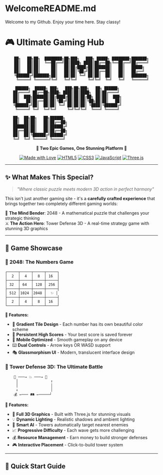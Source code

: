 # WelcomeREADME.md

Welcome to my Github. Enjoy your time here. Stay classy!

# 🎮 Ultimate Gaming Hub

<div align="center">

```
██╗   ██╗██╗  ████████╗██╗███╗   ███╗ █████╗ ████████╗███████╗
██║   ██║██║  ╚══██╔══╝██║████╗ ████║██╔══██╗╚══██╔══╝██╔════╝
██║   ██║██║     ██║   ██║██╔████╔██║███████║   ██║   █████╗  
██║   ██║██║     ██║   ██║██║╚██╔╝██║██╔══██║   ██║   ██╔══╝  
╚██████╔╝███████╗██║   ██║██║ ╚═╝ ██║██║  ██║   ██║   ███████╗
 ╚═════╝ ╚══════╝╚═╝   ╚═╝╚═╝     ╚═╝╚═╝  ╚═╝   ╚═╝   ╚══════╝
                                                               
 ██████╗  █████╗ ███╗   ███╗██╗███╗   ██╗ ██████╗              
██╔════╝ ██╔══██╗████╗ ████║██║████╗  ██║██╔════╝              
██║  ███╗███████║██╔████╔██║██║██╔██╗ ██║██║  ███╗             
██║   ██║██╔══██║██║╚██╔╝██║██║██║╚██╗██║██║   ██║             
╚██████╔╝██║  ██║██║ ╚═╝ ██║██║██║ ╚████║╚██████╔╝             
 ╚═════╝ ╚═╝  ╚═╝╚═╝     ╚═╝╚═╝╚═╝  ╚═══╝ ╚═════╝              
                                                               
██╗  ██╗██╗   ██╗██████╗                                       
██║  ██║██║   ██║██╔══██╗                                      
███████║██║   ██║██████╔╝                                      
██╔══██║██║   ██║██╔══██╗                                      
██║  ██║╚██████╔╝██████╔╝                                      
╚═╝  ╚═╝ ╚═════╝ ╚═════╝                                       
```

**🚀 Two Epic Games, One Stunning Platform 🚀**

[![Made with Love](https://img.shields.io/badge/Made%20with-❤️-red.svg)](https://github.com/your-username)
[![HTML5](https://img.shields.io/badge/HTML5-E34F26?style=for-the-badge&logo=html5&logoColor=white)](https://developer.mozilla.org/en-US/docs/Web/HTML)
[![CSS3](https://img.shields.io/badge/CSS3-1572B6?style=for-the-badge&logo=css3&logoColor=white)](https://developer.mozilla.org/en-US/docs/Web/CSS)
[![JavaScript](https://img.shields.io/badge/JavaScript-F7DF1E?style=for-the-badge&logo=javascript&logoColor=black)](https://developer.mozilla.org/en-US/docs/Web/JavaScript)
[![Three.js](https://img.shields.io/badge/Three.js-000000?style=for-the-badge&logo=three.js&logoColor=white)](https://threejs.org/)

</div>

---

## ✨ **What Makes This Special?**

> *"Where classic puzzle meets modern 3D action in perfect harmony"*

This isn't just another gaming site - it's a **carefully crafted experience** that brings together two completely different gaming worlds:

🧩 **The Mind Bender**: 2048 - A mathematical puzzle that challenges your strategic thinking  
⚔️ **The Action Hero**: Tower Defense 3D - A real-time strategy game with stunning 3D graphics

---

## 🎯 **Game Showcase**

### 🔢 **2048: The Numbers Game**
```
┌─────┬─────┬─────┬─────┐
│  2  │  4  │  8  │ 16  │
├─────┼─────┼─────┼─────┤
│ 32  │ 64  │ 128 │ 256 │
├─────┼─────┼─────┼─────┤
│ 512 │1024 │2048 │  ✨ │
├─────┼─────┼─────┼─────┤
│  2  │  4  │  8  │ 16  │
└─────┴─────┴─────┴─────┘
```

**🎨 Features:**
- 🌈 **Gradient Tile Design** - Each number has its own beautiful color scheme
- 💾 **Persistent High Scores** - Your best score is saved forever
- 📱 **Mobile Optimized** - Smooth gameplay on any device
- ⌨️ **Dual Controls** - Arrow keys OR WASD support
- 🎭 **Glassmorphism UI** - Modern, translucent interface design

### 🏰 **Tower Defense 3D: The Ultimate Battle**
```
    🏰 ───→ 💥 ───→ 👹
     │               ↑
     │               │
     ↓               │
    💰 ←─── 🛤️ ←─────┘
```

**🎨 Features:**
- 🌟 **Full 3D Graphics** - Built with Three.js for stunning visuals
- 💡 **Dynamic Lighting** - Realistic shadows and ambient lighting
- 🎯 **Smart AI** - Towers automatically target nearest enemies
- 📈 **Progressive Difficulty** - Each wave gets more challenging
- 💰 **Resource Management** - Earn money to build stronger defenses
- 🎮 **Interactive Placement** - Click-to-build tower system

---

## 🚀 **Quick Start Guide**

